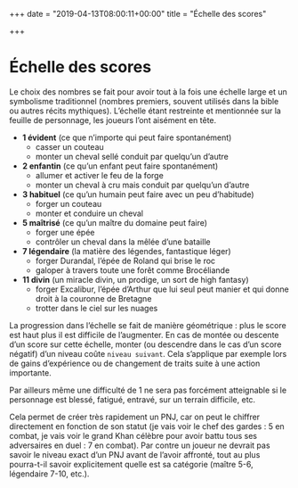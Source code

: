 +++
date = "2019-04-13T08:00:11+00:00"
title = "Échelle des scores"

+++

# Échelle des scores

Le choix des nombres se fait pour avoir tout à la fois une échelle large et un symbolisme traditionnel (nombres premiers, souvent utilisés dans la bible ou autres récits mythiques). L’échelle étant restreinte et mentionnée sur la feuille de personnage, les joueurs l’ont aisément en tête.

* **1 évident** (ce que n’importe qui peut faire spontanément)
  * casser un couteau
  * monter un cheval sellé conduit par quelqu’un d’autre
* **2 enfantin** (ce qu’un enfant peut faire spontanément)
  * allumer et activer le feu de la forge
  * monter un cheval à cru mais conduit par quelqu’un d’autre
* **3 habituel** (ce qu’un humain peut faire avec un peu d’habitude)
  * forger un couteau
  * monter et conduire un cheval
* **5 maîtrisé** (ce qu’un maître du domaine peut faire)
  * forger une épée
  * contrôler un cheval dans la mêlée d’une bataille
* **7 légendaire** (la matière des légendes, fantastique léger)
  * forger Durandal, l’épée de Roland qui brise le roc
  * galoper à travers toute une forêt comme Brocéliande
* **11 divin** (un miracle divin, un prodige, un sort de high fantasy)
  * forger Excalibur, l’épée d’Arthur que lui seul peut manier et qui donne droit à la couronne de Bretagne
  * trotter dans le ciel sur les nuages

La progression dans l’échelle se fait de manière géométrique : plus le score est haut plus il est difficile de l’augmenter. En cas de montée ou descente d’un score sur cette échelle, monter (ou descendre dans le cas d’un score négatif) d’un niveau coûte `niveau suivant`. Cela s’applique par exemple lors de gains d’expérience ou de changement de traits suite à une action importante.

Par ailleurs même une difficulté de 1 ne sera pas forcément atteignable si le personnage est blessé, fatigué, entravé, sur un terrain difficile, etc.

Cela permet de créer très rapidement un PNJ, car on peut le chiffrer directement en fonction de son statut (je vais voir le chef des gardes : 5 en combat, je vais voir le grand Khan célèbre pour avoir battu tous ses adversaires en duel : 7 en combat). Par contre un joueur ne devrait pas savoir le niveau exact d’un PNJ avant de l’avoir affronté, tout au plus pourra-t-il savoir explicitement quelle est sa catégorie (maître 5-6, légendaire 7-10, etc.).
